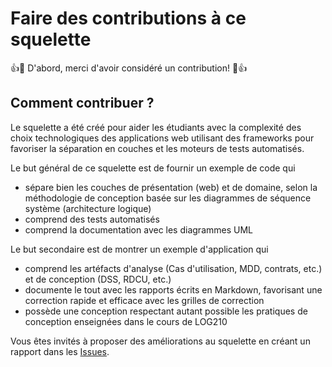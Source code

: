 # Faire des contributions à ce squelette

:+1::tada: D'abord, merci d'avoir considéré un contribution! :tada::+1:

## Comment contribuer ?

Le squelette a été créé pour aider les étudiants avec la complexité des choix technologiques des applications web utilisant des frameworks pour favoriser la séparation en couches et les moteurs de tests automatisés.

Le but général de ce squelette est de fournir un exemple de code qui

- sépare bien les couches de présentation (web) et de domaine, selon la méthodologie de conception basée sur les diagrammes de séquence système (architecture logique)
- comprend des tests automatisés
- comprend la documentation avec les diagrammes UML

Le but secondaire est de montrer un exemple d'application qui

- comprend les artéfacts d'analyse (Cas d'utilisation, MDD, contrats, etc.) et de conception (DSS, RDCU, etc.)
- documente le tout avec les rapports écrits en Markdown, favorisant une correction rapide et efficace avec les grilles de correction
- possède une conception respectant autant possible les pratiques de conception enseignées dans le cours de LOG210

Vous êtes invités à proposer des améliorations au squelette en créant un rapport dans les [Issues](https://github.com/profcfuhrmanets/log210-jeu-de-des-node-express-ts/issues).
